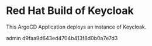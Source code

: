 # Red Hat Build of Keycloak

This ArgoCD Application deploys an instance of Keycloak.

admin
d9faa9d643ed4704b413f8d0b0a7e7d3